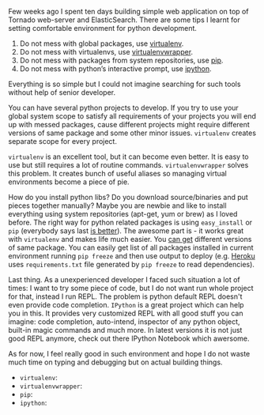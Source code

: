 Few weeks ago I spent ten days building simple web application on top of Tornado web-server and ElasticSearch. There are some tips I learnt for setting comfortable environment for python development.

1. Do not mess with global packages, use [virtualenv][1].
2. Do not mess with virtualenvs, use [virtualenvwrapper][2].
3. Do not mess with packages from system repositories, use [pip][3].
4. Do not mess with python’s interactive prompt, use [ipython][4].

Everything is so simple but I could not imagine searching for such tools without help of senior developer.

You can have several python projects to develop. If you try to use your global system scope to satisfy all requirements of your projects you will end up with messed packages, cause different projects might require different versions of same package and some other minor issues. `virtualenv` creates separate scope for every project.

`virtualenv` is an excellent tool, but it can become even better. It is easy to use but still requires a lot of routine commands. `virtualenvwrapper` solves this problem. It creates bunch of useful aliases so managing virtual environments become a piece of pie.

How do you install python libs? Do you download source/binaries and put pieces together manually? Maybe you are newbie and like to install everything using system repositories (apt-get, yum or brew) as I loved before. The right way for python related packages is using `easy_install` or `pip` (everybody says last [is better][5]). The awesome part is - it works great with `virtualenv` and makes life much easier. You [can get][6] different versions of same package. You can easily get list of all packages installed in current environment running `pip freeze` and then use output to deploy (e.g. [Heroku][7] uses `requirements.txt` file generated by `pip freeze` to read dependencies).

Last thing. As a unexperienced developer I faced such situation a lot of times: I want to try some piece of code, but I do not want run whole project for that, instead I run REPL. The problem is python default REPL doesn't even provide code completion. `IPython` is a great project which can help you in this. It provides very customized REPL with all good stuff you can imagine: code completion, auto-intend, inspector of any python object, built-in magic commands and much more. In latest versions it is not just good REPL anymore, check out there IPython Notebook which awersome.

As for now, I feel really good in such environment and hope I do not waste much time on typing and debugging but on actual building things.

- `virtualenv`: [][1]
- `virtualenvwrapper`: [][2]
- `pip`: [][3]
- `ipython`: [][4]

[1]: http://www.virtualenv.org/
[2]: http://virtualenvwrapper.readthedocs.org/
[3]: http://www.pip-installer.org/
[4]: http://ipython.org/
[5]: http://stackoverflow.com/questions/3220404/why-use-pip-over-easy-install
[6]: http://stackoverflow.com/questions/5226311/installing-specific-package-versions-with-pip
[7]: http://heroku.com
